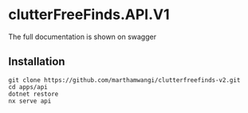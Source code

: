 # clutterFreeFinds.API.V1

The full documentation is shown on swagger

## Installation

    git clone https://github.com/marthamwangi/clutterfreefinds-v2.git
    cd apps/api
    dotnet restore
    nx serve api
